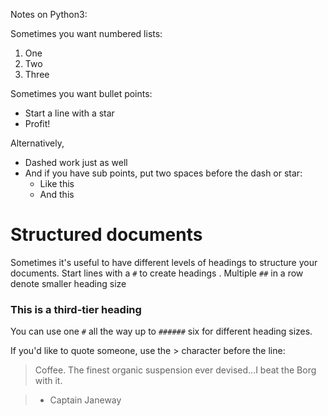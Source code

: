 Notes on Python3:

Sometimes you want numbered lists:

1. One
2. Two
3. Three

Sometimes you want bullet points:

* Start a line with a star
* Profit!

Alternatively,

- Dashed work just as well
- And if you have sub points, put two spaces before the dash or star:
    - Like this
    - And this

# Structured documents

Sometimes it's useful to have different levels of headings to structure your documents. Start lines with a `#` to create headings . Multiple `##` in a row denote smaller heading size

### This is a third-tier heading

You can use one `#` all the way up to `######` six for different heading sizes.

If you'd like to quote someone, use the > character before the line:

> Coffee. The finest organic suspension ever devised...I beat the Borg with it.

> - Captain Janeway


